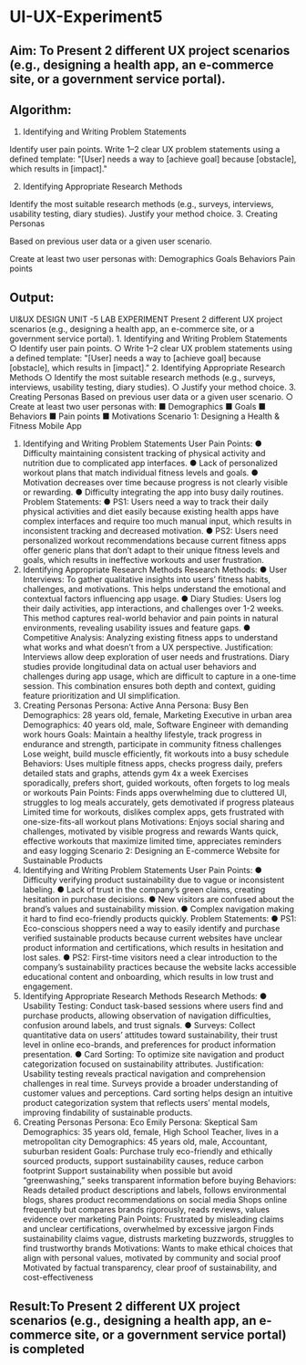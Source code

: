 # UI-UX-Experiment5

## Aim: To Present 2 different UX project scenarios (e.g., designing a health app, an e-commerce site, or a government service portal).

## Algorithm:
1.  Identifying and Writing Problem Statements

Identify user pain points.
Write 1–2 clear UX problem statements using a defined template:
"[User] needs a way to [achieve goal] because [obstacle], which results in [impact]."

2.  Identifying Appropriate Research Methods

Identify the most suitable research methods (e.g., surveys, interviews, usability testing, diary studies).
Justify your method choice.
3.  Creating Personas

 Based on previous user data or a given user scenario.

Create at least two user personas with:
Demographics
Goals
Behaviors
Pain points

## Output:
UI&UX DESIGN
UNIT -5 LAB EXPERIMENT Present 2 different UX project scenarios (e.g., designing a health app, an e-commerce site, or a government service portal). 1. Identifying and Writing Problem Statements
○ Identify user pain points.
○ Write 1–2 clear UX problem statements using a defined template: "[User] needs a way to [achieve goal] because [obstacle], which results in [impact]." 2. Identifying Appropriate Research Methods
○ Identify the most suitable research methods (e.g., surveys, interviews, usability testing, diary studies).
○ Justify your method choice. 3. Creating Personas Based on previous user data or a given user scenario.
○ Create at least two user personas with:
■ Demographics
■ Goals
■ Behaviors
■ Pain points
■ Motivations
Scenario 1: Designing a Health & Fitness Mobile App
1. Identifying and Writing Problem Statements
User Pain Points:
● Difficulty maintaining consistent tracking of physical activity and nutrition due to complicated app interfaces.
● Lack of personalized workout plans that match individual fitness levels and goals.
● Motivation decreases over time because progress is not clearly visible or rewarding.
● Difficulty integrating the app into busy daily routines.
Problem Statements:
● PS1: Users need a way to track their daily physical activities and diet easily because existing health apps have complex interfaces and require too much manual input, which results in inconsistent tracking and decreased motivation.
● PS2: Users need personalized workout recommendations because current fitness apps offer generic plans that don’t adapt to their unique fitness levels and goals, which results in ineffective workouts and user frustration.
2. Identifying Appropriate Research Methods
Research Methods:
● User Interviews: To gather qualitative insights into users’ fitness habits, challenges, and motivations. This helps understand the emotional and contextual factors influencing app usage.
● Diary Studies: Users log their daily activities, app interactions, and challenges over 1-2 weeks. This method captures real-world behavior and pain points in natural environments, revealing usability issues and feature gaps.
● Competitive Analysis: Analyzing existing fitness apps to understand what works and what doesn’t from a UX perspective.
Justification: Interviews allow deep exploration of user needs and frustrations. Diary studies provide longitudinal data on actual user behaviors and challenges during app usage, which are difficult to capture in a one-time session. This combination ensures both depth and context, guiding feature prioritization and UI simplification.
3. Creating Personas
Persona: Active Anna
Persona: Busy Ben
Demographics: 28 years old, female, Marketing Executive in urban area
Demographics: 40 years old, male, Software Engineer with demanding work hours
Goals: Maintain a healthy lifestyle, track progress in endurance and strength, participate in community fitness challenges
Lose weight, build muscle efficiently, fit workouts into a busy schedule
Behaviors: Uses multiple fitness apps, checks progress daily, prefers detailed stats and graphs, attends gym 4x a week
Exercises sporadically, prefers short, guided workouts, often forgets to log meals or workouts
Pain Points: Finds apps overwhelming due to cluttered UI, struggles to log meals accurately, gets demotivated if progress plateaus
Limited time for workouts, dislikes complex apps, gets frustrated with one-size-fits-all workout plans
Motivations: Enjoys social sharing and challenges, motivated by visible progress and rewards
Wants quick, effective workouts that maximize limited time, appreciates reminders and easy logging
Scenario 2: Designing an E-commerce Website for Sustainable Products
1. Identifying and Writing Problem Statements
User Pain Points:
● Difficulty verifying product sustainability due to vague or inconsistent labeling.
● Lack of trust in the company’s green claims, creating hesitation in purchase decisions.
● New visitors are confused about the brand’s values and sustainability mission.
● Complex navigation making it hard to find eco-friendly products quickly.
Problem Statements:
● PS1: Eco-conscious shoppers need a way to easily identify and purchase verified sustainable products because current websites have unclear product information and certifications, which results in hesitation and lost sales.
● PS2: First-time visitors need a clear introduction to the company’s sustainability practices because the website lacks accessible educational content and onboarding, which results in low trust and engagement.
2. Identifying Appropriate Research Methods
Research Methods:
● Usability Testing: Conduct task-based sessions where users find and purchase products, allowing observation of navigation difficulties, confusion around labels, and trust signals.
● Surveys: Collect quantitative data on users’ attitudes toward sustainability, their trust level in online eco-brands, and preferences for product information presentation.
● Card Sorting: To optimize site navigation and product categorization focused on sustainability attributes.
Justification: Usability testing reveals practical navigation and comprehension challenges in real time. Surveys provide a broader understanding of customer values and perceptions. Card sorting helps design an intuitive product categorization system that reflects users’ mental models, improving findability of sustainable products.
3. Creating Personas
Persona: Eco Emily
Persona: Skeptical Sam
Demographics: 35 years old, female, High School Teacher, lives in a metropolitan city
Demographics: 45 years old, male, Accountant, suburban resident
Goals: Purchase truly eco-friendly and ethically sourced products, support sustainability causes, reduce carbon footprint
Support sustainability when possible but avoid “greenwashing,” seeks transparent information before buying
Behaviors: Reads detailed product descriptions and labels, follows environmental blogs, shares product recommendations on social media
Shops online frequently but compares brands rigorously, reads reviews, values evidence over marketing
Pain Points: Frustrated by misleading claims and unclear certifications, overwhelmed by excessive jargon
Finds sustainability claims vague, distrusts marketing buzzwords, struggles to find trustworthy brands
Motivations: Wants to make ethical choices that align with personal values, motivated by community and social proof
Motivated by factual transparency, clear proof of sustainability, and cost-effectiveness

## Result:To Present 2 different UX project scenarios (e.g., designing a health app, an e-commerce site, or a government service portal) is completed
